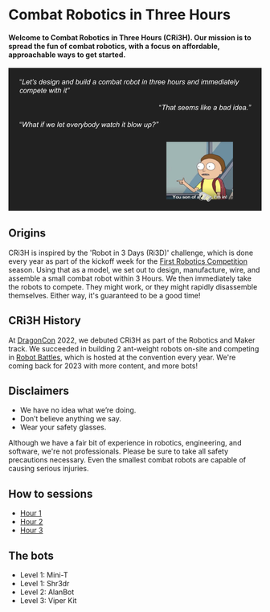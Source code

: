 # Combat Robotics in Three Hours

#### Welcome to Combat Robotics in Three Hours (CRi3H).  Our mission is to spread the fun of combat robotics, with a focus on affordable, approachable ways to get started.

![Cri3D splash](images/intro.png)

## Origins

CRi3H is inspired by the 'Robot in 3 Days (Ri3D)' challenge, which is done every year as part of the kickoff week for the [First Robotics Competition](https://www.firstinspires.org/robotics/frc) season.  Using that as a model, we set out to design, manufacture, wire, and assemble a small combat robot within 3 Hours.  We then immediately take the robots to compete.  They might work, or they might rapidly disassemble themselves.  Either way, it's guaranteed to be a good time!

## CRi3H History

At [DragonCon](https://www.dragoncon.org/) 2022, we debuted CRi3H as part of the Robotics and Maker track.  We succeeded in building 2 ant-weight robots on-site and competing in [Robot Battles](http://www.robotbattles.com/), which is hosted at the convention every year.  We're coming back for 2023 with more content, and more bots!

## Disclaimers

* We have no idea what we’re doing.
* Don’t believe anything we say.
* Wear your safety glasses.

Although we have a fair bit of experience in robotics, engineering, and software, we're not professionals.  Please be sure to take all safety precautions necessary.  Even the smallest combat robots are capable of causing serious injuries.


## How to sessions
* [Hour 1](sessions/session1/)
* [Hour 2](sessions/session2/)
* [Hour 3](sessions/session3/)

## The bots
* Level 1: Mini-T
* Level 1: Shr3dr
* Level 2: AlanBot
* Level 3: Viper Kit